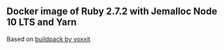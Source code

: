 ## Docker image of Ruby 2.7.2 with Jemalloc Node 10 LTS and Yarn

Based on [buildpack by voxxit](https://github.com/voxxit/dockerfiles/blob/master/ruby-jemalloc/Dockerfile)

